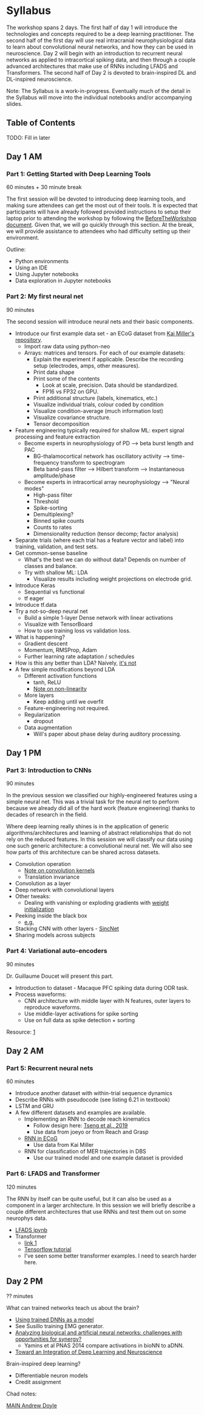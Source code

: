 # Syllabus

The workshop spans 2 days.
The first half of day 1 will introduce the technologies and concepts required to be a deep learning practitioner.
The second half of the first day will use real intracranial neurophysiological data to learn about convolutional neural networks, and how they can be used in neuroscience.
Day 2 will begin with an introduction to recurrent neural networks as applied to intracortical spiking data, and then through a couple advanced architectures that make use of RNNs including LFADS and Transformers.
The second half of Day 2 is devoted to brain-inspired DL and DL-inspired neuroscience.

Note: The Syllabus is a work-in-progress. Eventually much of the detail in the Syllabus will move into the
individual notebooks and/or accompanying slides.

## Table of Contents

TODO: Fill in later

## Day 1 AM

### Part 1: Getting Started with Deep Learning Tools

60 minutes + 30 minute break

The first session will be devoted to introducing deep learning tools, and
making sure attendees can get the most out of their tools. It is expected
that participants will have already followed provided instructions to
setup their laptop prior to attending the workshop by following the
[BeforeTheWorkshop document](https://github.com/SachsLab/IntracranialNeurophysDL/tree/master/docs/BeforeTheWorkshop.md).
Given that, we will go quickly through this section. At the break, we will provide assistance to attendees who had
difficulty setting up their environment.

Outline:

* Python environments
* Using an IDE
* Using Jupyter notebooks
* Data exploration in Jupyter notebooks

### Part 2: My first neural net

90 minutes

The second session will introduce neural nets and their basic components. 

* Introduce our first example data set - an ECoG dataset from [Kai Miller's repository](https://exhibits.stanford.edu/data/catalog/zk881ps0522).
    * Import raw data using python-neo
    * Arrays: matrices and tensors. For each of our example datasets:
        * Explain the experiment if applicable. Describe the recording setup (electrodes, amps, other measures). 
        * Print data shape
        * Print some of the contents
            * Look at scale, precision. Data should be standardized.
            * FP16 vs FP32 on GPU.
        * Print additional structure (labels, kinematics, etc.)
        * Visualize individual trials, colour coded by condition
        * Visualize condition-average (much information lost)
        * Visualize covariance structure.
        * Tensor decomposition
* Feature engineering typically required for shallow ML: expert signal processing and feature extraction
    * Become experts in neurophysiology of PD --> beta burst length and PAC
        * BG-thalamocortical network has oscillatory activity --> time-frequency transform to spectrogram
        * Beta band-pass filter --> Hilbert transform --> Instantaneous amplitude/phase
    * Become experts in intracortical array neurophysiology --> "Neural modes"
        * High-pass filter
        * Threshold
        * Spike-sorting
        * Demultiplexing?
        * Binned spike counts
        * Counts to rates
        * Dimensionality reduction (tensor decomp; factor analysis)
* Separate trials (where each trial has a feature vector and label) into training, validation, and test sets.
* Get common-sense baseline
    * What's the best we can do without data? Depends on number of classes and balance.
    * Try with shallow ML: LDA
        * Visualize results including weight projections on electrode grid.
* Introduce Keras
    * Sequential vs functional
    * tf eager
* Introduce tf.data
* Try a not-so-deep neural net    
    * Build a simple 1-layer Dense network with linear activations
    * Visualize with TensorBoard
    * How to use training loss vs validation loss.
* What is happening?
    * Gradient descent
    * Momentum, RMSProp, Adam
    * Further learning rate adaptation / schedules
* How is this any better than LDA? Naively, [it's not](https://www.jstor.org/stable/2584434)
* A few simple modifications beyond LDA
    * Different activation functions
        * tanh, ReLU
        * [Note on non-linearity](http://neuralnetworksanddeeplearning.com/chap4.html)
    * More layers
        * Keep adding until we overfit
    * Feature-engineering not required.
    * Regularization
        * dropout
    * Data augmentation
        * Will's paper about phase delay during auditory processing.

## Day 1 PM

### Part 3: Introduction to CNNs

90 minutes

In the previous session we classified our highly-engineered features using a simple neural net.
This was a trivial task for the neural net to perform because we already did all of the hard
work (feature engineering) thanks to decades of research in the field.

Where deep learning really shines is in the application of generic algorithms/architectures and learning
of abstract relationships that do not rely on the reduced features. In this session we
will classify our data using one such generic architecture: a convolutional neural net. We
will also see how parts of this architecture can be shared across datasets.

* Convolution operation
    * [Note on convolution kernels](http://setosa.io/ev/image-kernels)
    * Translation invariance
* Convolution as a layer
* Deep network with convolutional layers
* Other tweaks:
    * Dealing with vanishing or exploding gradients with [weight initialization](https://towardsdatascience.com/weight-initialization-in-neural-networks-a-journey-from-the-basics-to-kaiming-954fb9b47c79)
* Peeking inside the black box
    * [e.g.](https://towardsdatascience.com/interpretable-ai-or-how-i-learned-to-stop-worrying-and-trust-ai-e61f9e8ee2c2)
* Stacking CNN with other layers - [SincNet](https://arxiv.org/abs/1808.00158)
* Sharing models across subjects

### Part 4: Variational auto-encoders

90 minutes

Dr. Guillaume Doucet will present this part.

* Introduction to dataset - Macaque PFC spiking data during ODR task.
* Process waveforms:
    * CNN architecture with middle layer with N features, outer layers to reproduce waveforms.
    * Use middle-layer activations for spike sorting
    * Use on full data as spike detection + sorting
    
Resource: [1](https://blog.keras.io/building-autoencoders-in-keras.html)

## Day 2 AM

### Part 5: Recurrent neural nets

60 minutes

* Introduce another dataset with within-trial sequence dynamics
* Describe RNNs with pseudocode (see listing 6.21 in textbook)
* LSTM and GRU
* A few different datasets and examples are available.
    * Implementing an RNN to decode reach kinematics
        * Follow design here: [Tseng et al., 2019](https://www.ncbi.nlm.nih.gov/pubmed/30979355/)
        * Use data from joeyo or from Reach and Grasp
    * [RNN in ECoG](https://www.ncbi.nlm.nih.gov/pmc/articles/PMC6119703/)
        * Use data from Kai Miller
    * RNN for classification of MER trajectories in DBS
        * Use our trained model and one example dataset is provided

### Part 6: LFADS and Transformer

120 minutes

The RNN by itself can be quite useful, but it can also be used as a component in a larger architecture.
In this session we will briefly describe a couple different architectures that use RNNs
and test them out on some neurophys data.

* [LFADS ipynb](https://github.com/google-research/computation-thru-dynamics/blob/master/notebooks/LFADS%20Tutorial.ipynb)
* Transformer
    * [link 1](https://staff.fnwi.uva.nl/s.abnar/?p=108)
    * [Tensorflow tutorial](https://www.tensorflow.org/alpha/tutorials/text/transformer)
    * I've seen some better transformer examples. I need to search harder here.


## Day 2 PM

?? minutes

What can trained networks teach us about the brain?

* [Using trained DNNs as a model](https://www-sciencedirect-com.proxy.bib.uottawa.ca/science/article/pii/S1364661319300348)
* See Susillo training EMG generator.
* [Analyzing biological and artificial neural networks: challenges with opportunities for synergy?](https://www-sciencedirect-com.proxy.bib.uottawa.ca/science/article/pii/S0959438818301569)
    * Yamins et al PNAS 2014 compare activations in bioNN to aDNN.
* [Toward an Integration of Deep Learning and Neuroscience](https://www.frontiersin.org/articles/10.3389/fncom.2016.00094/full)

Brain-inspired deep learning?

* Differentiable neuron models
* Credit assignment

Chad notes:

[MAIN Andrew Doyle](https://brainhack101.github.io/introML/dl-course-outline.html)


